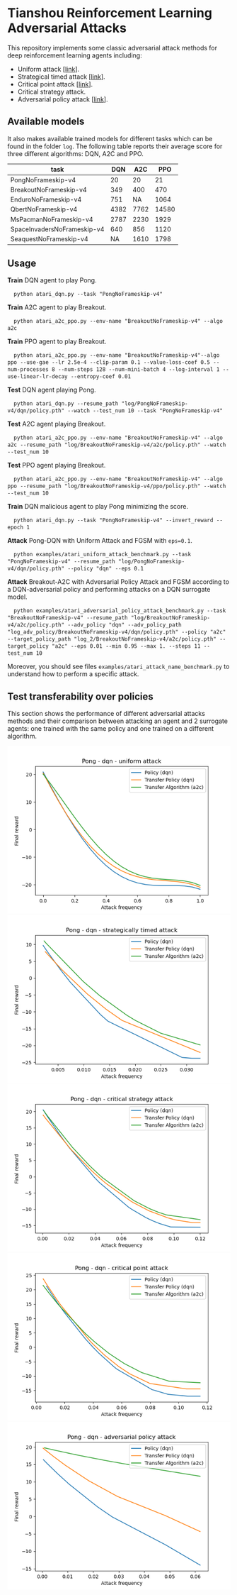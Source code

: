 # Tianshou Reinforcement Learning Adversarial Attacks
This repository implements some classic adversarial attack methods for deep reinforcement learning agents including:
- Uniform attack [[link](https://arxiv.org/abs/1702.02284)].
- Strategical timed attack [[link](https://www.ijcai.org/Proceedings/2017/0525.pdf)].
- Critical point attack [[link](https://arxiv.org/abs/2005.07099)].
- Critical strategy attack.
- Adversarial policy attack [[link](https://arxiv.org/abs/1905.10615)].

## Available models
It also makes available trained models for different tasks which can be found in the folder `log`. The following table reports their average score for three different algorithms: DQN, A2C and PPO.

| task                        | DQN   | A2C   | PPO   |
|-----------------------------|-------|-------|-------|
| PongNoFrameskip-v4          | 20    | 20    | 21    |
| BreakoutNoFrameskip-v4      | 349   | 400   | 470   |
| EnduroNoFrameskip-v4        | 751   | NA    | 1064  |
| QbertNoFrameskip-v4         | 4382  | 7762  | 14580 | 
| MsPacmanNoFrameskip-v4      | 2787  | 2230  | 1929  |
| SpaceInvadersNoFrameskip-v4 | 640   | 856   | 1120  |
| SeaquestNoFrameskip-v4      | NA    | 1610  | 1798  |

## Usage
**Train** DQN agent to play Pong.
```
  python atari_dqn.py --task "PongNoFrameskip-v4"
```
**Train** A2C agent to play Breakout.
```
  python atari_a2c_ppo.py --env-name "BreakoutNoFrameskip-v4" --algo a2c
```
**Train** PPO agent to play Breakout.
```
  python atari_a2c_ppo.py --env-name "BreakoutNoFrameskip-v4"--algo ppo --use-gae --lr 2.5e-4 --clip-param 0.1 --value-loss-coef 0.5 --num-processes 8 --num-steps 128 --num-mini-batch 4 --log-interval 1 --use-linear-lr-decay --entropy-coef 0.01
```
**Test** DQN agent playing Pong.
```
  python atari_dqn.py --resume_path "log/PongNoFrameskip-v4/dqn/policy.pth" --watch --test_num 10 --task "PongNoFrameskip-v4"
```
**Test** A2C agent playing Breakout.
```
  python atari_a2c_ppo.py --env-name "BreakoutNoFrameskip-v4" --algo a2c --resume_path "log/BreakoutNoFrameskip-v4/a2c/policy.pth" --watch --test_num 10
```
**Test** PPO agent playing Breakout.
```
  python atari_a2c_ppo.py --env-name "BreakoutNoFrameskip-v4" --algo ppo --resume_path "log/BreakoutNoFrameskip-v4/ppo/policy.pth" --watch --test_num 10
```
**Train** DQN malicious agent to play Pong minimizing the score.
```
  python atari_dqn.py --task "PongNoFrameskip-v4" --invert_reward --epoch 1
```
**Attack** Pong-DQN with Uniform Attack and FGSM with `eps=0.1`.
```
  python examples/atari_uniform_attack_benchmark.py --task "PongNoFrameskip-v4" --resume_path "log/PongNoFrameskip-v4/dqn/policy.pth" --policy "dqn" --eps 0.1
```
**Attack** Breakout-A2C with Adversarial Policy Attack and FGSM according to a DQN-adversarial policy and performing attacks on a DQN surrogate model.
```
  python examples/atari_adversarial_policy_attack_benchmark.py --task "BreakoutNoFrameskip-v4" --resume_path "log/BreakoutNoFrameskip-v4/a2c/policy.pth" --adv_policy "dqn" --adv_policy_path "log_adv_policy/BreakoutNoFrameskip-v4/dqn/policy.pth" --policy "a2c" --target_policy_path "log_2/BreakoutNoFrameskip-v4/a2c/policy.pth" --target_policy "a2c" --eps 0.01 --min 0.95 --max 1. --steps 11 --test_num 10
```
Moreover, you should see files `examples/atari_attack_name_benchmark.py` to understand how to perform a specific attack.


## Test transferability over policies
This section shows the performance of different adversarial attacks methods and their comparison between attacking an agent and 2 surrogate agents: one trained with the same policy and one trained on a different algorithm.

![](results/dqn_transfer_dqn_a2c/pong_uniform_attack_dqn_fgm_eps_01_transfer_dqn_a2c.png)
![](results/dqn_transfer_dqn_a2c/pong_strategically_timed_attack_dqn_fgm_eps_01_transfer_dqn_a2c.png)
![](results/dqn_transfer_dqn_a2c/pong_critical_strategy_attack_dqn_fgm_eps_01_transfer_dqn_a2c.png)
![](results/dqn_transfer_dqn_a2c/pong_critical_point_attack_dqn_fgm_eps_01_transfer_dqn_a2c.png)
![](results/dqn_transfer_dqn_a2c/pong_adversarial_policy_attack_dqn_fgm_eps_01_transfer_dqn_a2c.png)
